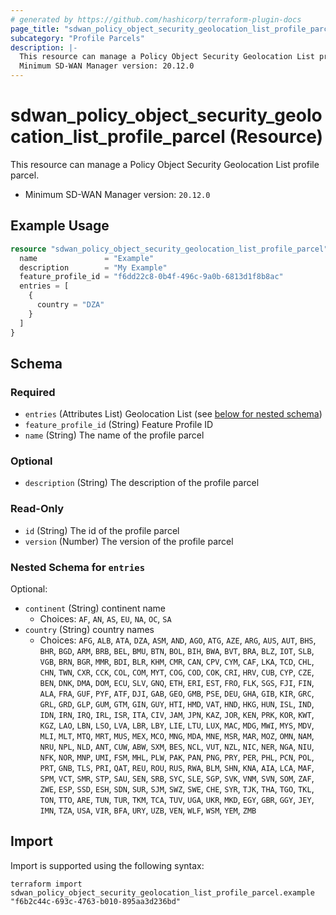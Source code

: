 ```yaml
---
# generated by https://github.com/hashicorp/terraform-plugin-docs
page_title: "sdwan_policy_object_security_geolocation_list_profile_parcel Resource - terraform-provider-sdwan"
subcategory: "Profile Parcels"
description: |-
  This resource can manage a Policy Object Security Geolocation List profile parcel.
  Minimum SD-WAN Manager version: 20.12.0
---
```


# sdwan_policy_object_security_geolocation_list_profile_parcel (Resource)

This resource can manage a Policy Object Security Geolocation List profile parcel.
  - Minimum SD-WAN Manager version: `20.12.0`

## Example Usage

```terraform
resource "sdwan_policy_object_security_geolocation_list_profile_parcel" "example" {
  name               = "Example"
  description        = "My Example"
  feature_profile_id = "f6dd22c8-0b4f-496c-9a0b-6813d1f8b8ac"
  entries = [
    {
      country = "DZA"
    }
  ]
}
```

<!-- schema generated by tfplugindocs -->
## Schema

### Required

- `entries` (Attributes List) Geolocation  List (see [below for nested schema](#nestedatt--entries))
- `feature_profile_id` (String) Feature Profile ID
- `name` (String) The name of the profile parcel

### Optional

- `description` (String) The description of the profile parcel

### Read-Only

- `id` (String) The id of the profile parcel
- `version` (Number) The version of the profile parcel

<a id="nestedatt--entries"></a>
### Nested Schema for `entries`

Optional:

- `continent` (String) continent name
  - Choices: `AF`, `AN`, `AS`, `EU`, `NA`, `OC`, `SA`
- `country` (String) country names
  - Choices: `AFG`, `ALB`, `ATA`, `DZA`, `ASM`, `AND`, `AGO`, `ATG`, `AZE`, `ARG`, `AUS`, `AUT`, `BHS`, `BHR`, `BGD`, `ARM`, `BRB`, `BEL`, `BMU`, `BTN`, `BOL`, `BIH`, `BWA`, `BVT`, `BRA`, `BLZ`, `IOT`, `SLB`, `VGB`, `BRN`, `BGR`, `MMR`, `BDI`, `BLR`, `KHM`, `CMR`, `CAN`, `CPV`, `CYM`, `CAF`, `LKA`, `TCD`, `CHL`, `CHN`, `TWN`, `CXR`, `CCK`, `COL`, `COM`, `MYT`, `COG`, `COD`, `COK`, `CRI`, `HRV`, `CUB`, `CYP`, `CZE`, `BEN`, `DNK`, `DMA`, `DOM`, `ECU`, `SLV`, `GNQ`, `ETH`, `ERI`, `EST`, `FRO`, `FLK`, `SGS`, `FJI`, `FIN`, `ALA`, `FRA`, `GUF`, `PYF`, `ATF`, `DJI`, `GAB`, `GEO`, `GMB`, `PSE`, `DEU`, `GHA`, `GIB`, `KIR`, `GRC`, `GRL`, `GRD`, `GLP`, `GUM`, `GTM`, `GIN`, `GUY`, `HTI`, `HMD`, `VAT`, `HND`, `HKG`, `HUN`, `ISL`, `IND`, `IDN`, `IRN`, `IRQ`, `IRL`, `ISR`, `ITA`, `CIV`, `JAM`, `JPN`, `KAZ`, `JOR`, `KEN`, `PRK`, `KOR`, `KWT`, `KGZ`, `LAO`, `LBN`, `LSO`, `LVA`, `LBR`, `LBY`, `LIE`, `LTU`, `LUX`, `MAC`, `MDG`, `MWI`, `MYS`, `MDV`, `MLI`, `MLT`, `MTQ`, `MRT`, `MUS`, `MEX`, `MCO`, `MNG`, `MDA`, `MNE`, `MSR`, `MAR`, `MOZ`, `OMN`, `NAM`, `NRU`, `NPL`, `NLD`, `ANT`, `CUW`, `ABW`, `SXM`, `BES`, `NCL`, `VUT`, `NZL`, `NIC`, `NER`, `NGA`, `NIU`, `NFK`, `NOR`, `MNP`, `UMI`, `FSM`, `MHL`, `PLW`, `PAK`, `PAN`, `PNG`, `PRY`, `PER`, `PHL`, `PCN`, `POL`, `PRT`, `GNB`, `TLS`, `PRI`, `QAT`, `REU`, `ROU`, `RUS`, `RWA`, `BLM`, `SHN`, `KNA`, `AIA`, `LCA`, `MAF`, `SPM`, `VCT`, `SMR`, `STP`, `SAU`, `SEN`, `SRB`, `SYC`, `SLE`, `SGP`, `SVK`, `VNM`, `SVN`, `SOM`, `ZAF`, `ZWE`, `ESP`, `SSD`, `ESH`, `SDN`, `SUR`, `SJM`, `SWZ`, `SWE`, `CHE`, `SYR`, `TJK`, `THA`, `TGO`, `TKL`, `TON`, `TTO`, `ARE`, `TUN`, `TUR`, `TKM`, `TCA`, `TUV`, `UGA`, `UKR`, `MKD`, `EGY`, `GBR`, `GGY`, `JEY`, `IMN`, `TZA`, `USA`, `VIR`, `BFA`, `URY`, `UZB`, `VEN`, `WLF`, `WSM`, `YEM`, `ZMB`

## Import

Import is supported using the following syntax:

```shell
terraform import sdwan_policy_object_security_geolocation_list_profile_parcel.example "f6b2c44c-693c-4763-b010-895aa3d236bd"
```
